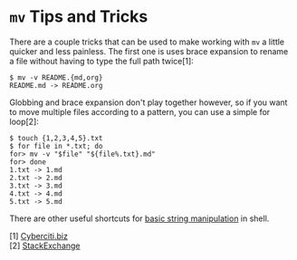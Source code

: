 # `mv` Tips and Tricks

There are a couple tricks that can be used to make working with `mv` a little
quicker and less painless. The first one is uses brace expansion to rename a
file without having to type the full path twice[1]:

```shell
$ mv -v README.{md,org}
README.md -> README.org
```

Globbing and brace expansion don't play together however, so if you want to move
multiple files according to a pattern, you can use a simple for loop[2]:

```shell
$ touch {1,2,3,4,5}.txt
$ for file in *.txt; do
for> mv -v "$file" "${file%.txt}.md"
for> done
1.txt -> 1.md
2.txt -> 2.md
3.txt -> 3.md
4.txt -> 4.md
5.txt -> 5.md
```

There are other useful shortcuts for
[basic string manipulation](string-manipulation.md) in shell.

[1]
[Cyberciti.biz](https://www.cyberciti.biz/faq/explain-brace-expansion-in-cp-mv-bash-shell-commands/)
<br/> [2]
[StackExchange](https://unix.stackexchange.com/questions/19654/how-do-i-change-the-extension-of-multiple-files)
